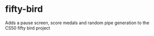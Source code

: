 # fifty-bird
Adds a pause screen, score medals and random pipe generation to the CS50 fifty bird project
